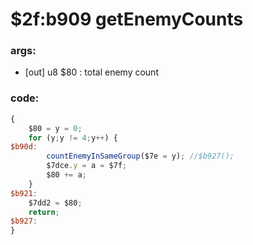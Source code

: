﻿
# $2f:b909 getEnemyCounts

### args:
+	[out] u8 $80 : total enemy count

### code:
```js
{
	$80 = y = 0;
	for (y;y != 4;y++) {
$b90d:
		countEnemyInSameGroup($7e = y); //$b927();
		$7dce.y = a = $7f;
		$80 += a;
	}
$b921:
	$7dd2 = $80;
	return;
$b927:
}
```


